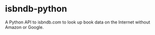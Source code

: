 isbndb-python
=============

A Python API to isbndb.com to look up book data on the Internet without Amazon or Google.
